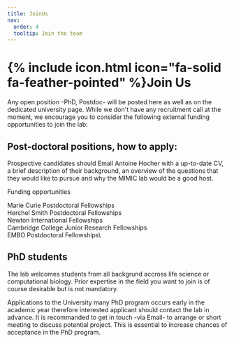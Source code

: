 ```yaml
---
title: JoinUs
nav:
  order: 4
  tooltip: Join the team
---
```


# {% include icon.html icon="fa-solid fa-feather-pointed" %}Join Us

Any open position -PhD, Postdoc- will be posted here as well as on the dedicated university page.
While we don't have any recruitment call at the moment, we encourage you to consider the following external funding opportunities to join the lab:

## Post-doctoral positions, how to apply:

Prospective candidates should Email Antoine Hocher with a up-to-date CV, a brief description of their background, an overview of the questions that they would like to pursue and why the MIMIC lab would be a good host.

Funding opportunities 

Marie Curie Postdoctoral Fellowships\
Herchel Smith Postdoctoral Fellowships\
Newton International Fellowships\
Cambridge College Junior Research Fellowships\
EMBO Postdoctoral Fellowships\


## PhD students

The lab welcomes students from all backgrund accross life science or computational biology. Prior expertise in the field you want to join is of course desirable but is not mandatory. 

Applications to the University many PhD program occurs early in the academic year therefore interested applicant should contact the lab in advance. It is recommanded to get in touch -via Email- to arrange or short meeting to discuss potential project. This is essential to increase chances of acceptance in the PhD program. 
